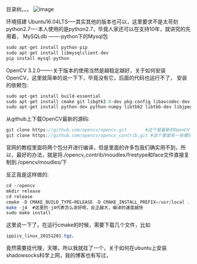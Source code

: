目录树。。。
![image](https://github.com/0x024/FRT/blob/master/data/temp/Selection_002.png)

环境搭建
Ubuntu16.04LTS—–其实其他的版本也可以，这里要求不是太苛刻
python2.7—-本人使用的是python2.7，毕竟人家还可以在支持10年，就讲究的先用着，
MySQLdb ——-python下的Mysql包
```java  
sudo apt-get install python-pip
sudo apt-get install libmysqlclient-dev
pip install mysql-python
```
OpenCV 3.2.0——-关于版本的使用当然是越稳定越好，关于如何安装OpenCV，这里就简单的说一下下，毕竟没有它，后面的代码也运行不了，
安装的依赖包:
```java  
sudo apt-get install build-essential
sudo apt-get install cmake git libgtk2.0-dev pkg-config libavcodec-dev libavformat-dev libswscale-dev
sudo apt-get install python-dev python-numpy libtbb2 libtbb-dev libjpeg-dev libpng-dev libtiff-dev libjasper-dev libdc1394-22-dev
```
从github上下载OpenCV最新的源码:
```java  
git clone https://github.com/opencv/opencv.git       #这个是最新的OpenCV 公布在github上的代码
git clone https://github.com/opencv/opencv_contrib.git #这个里面有一些模块，比如freetype，face，等需要用到
```
官网的教程里面将两个包分开进行编译，但是里面的许多包我们确实用不到，所以，最好的办法，就是将./opencv_contrib/moudles/freetype和face文件直接复制到./opencv/moudles/下

反正我是这样做的:
```java  
cd ~/opencv
mkdir release
cd release
cmake -D CMAKE_BUILD_TYPE=RELEASE -D CMAKE_INSTALL_PREFIX=/usr/local ..
make -j4  #这里的-j4代表怎么说好呢，反正越大，编译的速度越快
sudo make install
```
这里说一下了。在运行cmake的时候，需要下载几个文件，比如
```java  
ippicv_linux_20151201.tgz，
```
竟然需要挂代理，天哪，所以我就挂了一个，关于如何在ubuntu上安装shadowsocks科学上网，我的博客也有写过，

